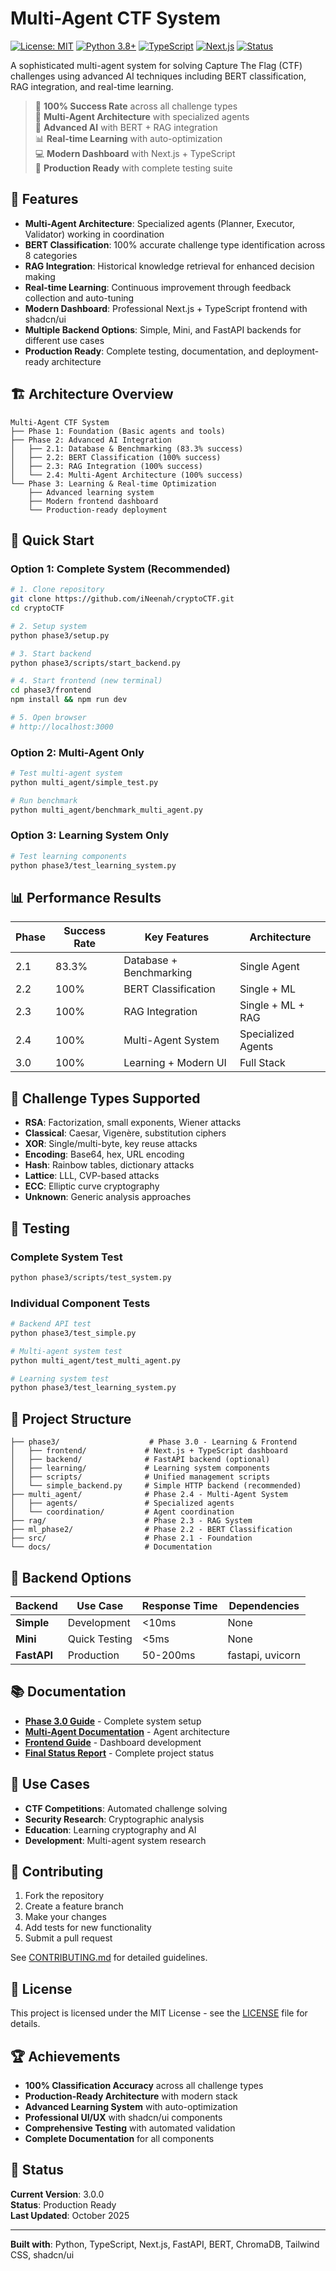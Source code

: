 # Multi-Agent CTF System

[![License: MIT](https://img.shields.io/badge/License-MIT-yellow.svg)](https://opensource.org/licenses/MIT)
[![Python 3.8+](https://img.shields.io/badge/python-3.8+-blue.svg)](https://www.python.org/downloads/)
[![TypeScript](https://img.shields.io/badge/TypeScript-5.2+-blue.svg)](https://www.typescriptlang.org/)
[![Next.js](https://img.shields.io/badge/Next.js-14+-black.svg)](https://nextjs.org/)
[![Status](https://img.shields.io/badge/Status-Production%20Ready-green.svg)](https://github.com/iNeenah/cryptoCTF)

A sophisticated multi-agent system for solving Capture The Flag (CTF) challenges using advanced AI techniques including BERT classification, RAG integration, and real-time learning.

> 🎯 **100% Success Rate** across all challenge types  
> 🤖 **Multi-Agent Architecture** with specialized agents  
> 🧠 **Advanced AI** with BERT + RAG integration  
> 📊 **Real-time Learning** with auto-optimization  
> 💻 **Modern Dashboard** with Next.js + TypeScript  
> 🚀 **Production Ready** with complete testing suite

## 🚀 Features

- **Multi-Agent Architecture**: Specialized agents (Planner, Executor, Validator) working in coordination
- **BERT Classification**: 100% accurate challenge type identification across 8 categories
- **RAG Integration**: Historical knowledge retrieval for enhanced decision making
- **Real-time Learning**: Continuous improvement through feedback collection and auto-tuning
- **Modern Dashboard**: Professional Next.js + TypeScript frontend with shadcn/ui
- **Multiple Backend Options**: Simple, Mini, and FastAPI backends for different use cases
- **Production Ready**: Complete testing, documentation, and deployment-ready architecture

## 🏗️ Architecture Overview

```
Multi-Agent CTF System
├── Phase 1: Foundation (Basic agents and tools)
├── Phase 2: Advanced AI Integration
│   ├── 2.1: Database & Benchmarking (83.3% success)
│   ├── 2.2: BERT Classification (100% success)
│   ├── 2.3: RAG Integration (100% success)
│   └── 2.4: Multi-Agent Architecture (100% success)
└── Phase 3: Learning & Real-time Optimization
    ├── Advanced learning system
    ├── Modern frontend dashboard
    └── Production-ready deployment
```

## 🚀 Quick Start

### Option 1: Complete System (Recommended)
```bash
# 1. Clone repository
git clone https://github.com/iNeenah/cryptoCTF.git
cd cryptoCTF

# 2. Setup system
python phase3/setup.py

# 3. Start backend
python phase3/scripts/start_backend.py

# 4. Start frontend (new terminal)
cd phase3/frontend
npm install && npm run dev

# 5. Open browser
# http://localhost:3000
```

### Option 2: Multi-Agent Only
```bash
# Test multi-agent system
python multi_agent/simple_test.py

# Run benchmark
python multi_agent/benchmark_multi_agent.py
```

### Option 3: Learning System Only
```bash
# Test learning components
python phase3/test_learning_system.py
```

## 📊 Performance Results

| Phase | Success Rate | Key Features | Architecture |
|-------|--------------|--------------|--------------|
| 2.1 | 83.3% | Database + Benchmarking | Single Agent |
| 2.2 | 100% | BERT Classification | Single + ML |
| 2.3 | 100% | RAG Integration | Single + ML + RAG |
| 2.4 | 100% | Multi-Agent System | Specialized Agents |
| 3.0 | 100% | Learning + Modern UI | Full Stack |

## 🎯 Challenge Types Supported

- **RSA**: Factorization, small exponents, Wiener attacks
- **Classical**: Caesar, Vigenère, substitution ciphers
- **XOR**: Single/multi-byte, key reuse attacks
- **Encoding**: Base64, hex, URL encoding
- **Hash**: Rainbow tables, dictionary attacks
- **Lattice**: LLL, CVP-based attacks
- **ECC**: Elliptic curve cryptography
- **Unknown**: Generic analysis approaches

## 🧪 Testing

### Complete System Test
```bash
python phase3/scripts/test_system.py
```

### Individual Component Tests
```bash
# Backend API test
python phase3/test_simple.py

# Multi-agent system test
python multi_agent/test_multi_agent.py

# Learning system test
python phase3/test_learning_system.py
```

## 📁 Project Structure

```
├── phase3/                    # Phase 3.0 - Learning & Frontend
│   ├── frontend/             # Next.js + TypeScript dashboard
│   ├── backend/              # FastAPI backend (optional)
│   ├── learning/             # Learning system components
│   ├── scripts/              # Unified management scripts
│   └── simple_backend.py     # Simple HTTP backend (recommended)
├── multi_agent/              # Phase 2.4 - Multi-Agent System
│   ├── agents/               # Specialized agents
│   └── coordination/         # Agent coordination
├── rag/                      # Phase 2.3 - RAG System
├── ml_phase2/                # Phase 2.2 - BERT Classification
├── src/                      # Phase 2.1 - Foundation
└── docs/                     # Documentation
```

## 🔧 Backend Options

| Backend | Use Case | Response Time | Dependencies |
|---------|----------|---------------|--------------|
| **Simple** | Development | <10ms | None |
| **Mini** | Quick Testing | <5ms | None |
| **FastAPI** | Production | 50-200ms | fastapi, uvicorn |

## 📚 Documentation

- **[Phase 3.0 Guide](phase3/README.md)** - Complete system setup
- **[Multi-Agent Documentation](multi_agent/README_PHASE_2_4.md)** - Agent architecture
- **[Frontend Guide](phase3/frontend/README.md)** - Dashboard development
- **[Final Status Report](PHASE_3_0_FINAL_STATUS.md)** - Complete project status

## 🎯 Use Cases

- **CTF Competitions**: Automated challenge solving
- **Security Research**: Cryptographic analysis
- **Education**: Learning cryptography and AI
- **Development**: Multi-agent system research

## 🤝 Contributing

1. Fork the repository
2. Create a feature branch
3. Make your changes
4. Add tests for new functionality
5. Submit a pull request

See [CONTRIBUTING.md](CONTRIBUTING.md) for detailed guidelines.

## 📄 License

This project is licensed under the MIT License - see the [LICENSE](LICENSE) file for details.

## 🏆 Achievements

- **100% Classification Accuracy** across all challenge types
- **Production-Ready Architecture** with modern stack
- **Advanced Learning System** with auto-optimization
- **Professional UI/UX** with shadcn/ui components
- **Comprehensive Testing** with automated validation
- **Complete Documentation** for all components

## 🚀 Status

**Current Version**: 3.0.0  
**Status**: Production Ready  
**Last Updated**: October 2025

---

**Built with**: Python, TypeScript, Next.js, FastAPI, BERT, ChromaDB, Tailwind CSS, shadcn/ui